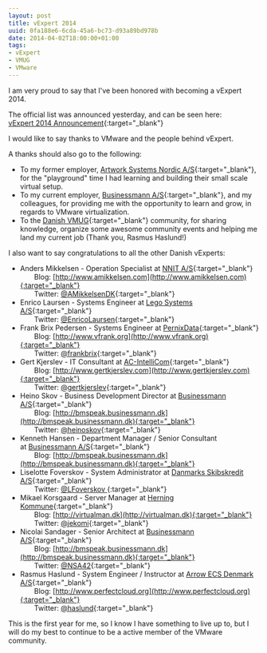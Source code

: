 ```yaml
---
layout: post
title: vExpert 2014
uuid: 0fa188e6-6cda-45a6-bc73-d93a89bd978b
date: 2014-04-02T18:00:00+01:00
tags:
- vExpert
- VMUG
- VMware
---
```

I am very proud to say that I've been honored with becoming a vExpert 2014.

The official list was announced yesterday, and can be seen here:  
[vExpert 2014 Announcement](http://blogs.vmware.com/vmtn/2014/04/vexpert-2014-announcement.html){:target="_blank"}

I would like to say thanks to VMware and the people behind vExpert.

A thanks should also go to the following<!--break-->:

*   To my former employer, [Artwork Systems Nordic A/S](http://www.artwork-systems.dk){:target="_blank"}, for the "playground" time I had learning and building their small scale virtual setup.
*   To my current employer, [Businessmann A/S](http://www.businessmann.dk){:target="_blank"}, and my colleagues, for providing me with the opportunity to learn and grow, in regards to VMware virtualization.
*   To the [Danish VMUG](http://www.vmug.dk){:target="_blank"} community, for sharing knowledge, organize some awesome community events and helping me land my current job (Thank you, Rasmus Haslund!)

I also want to say congratulations to all the other Danish vExperts:

*   Anders Mikkelsen - Operation Specialist at [NNIT A/S](http://www.nnit.com/){:target="_blank"}  
&ensp;&ensp;&ensp;&ensp;Blog: [http://www.amikkelsen.com](http://www.amikkelsen.com){:target="_blank"}  
&ensp;&ensp;&ensp;&ensp;Twitter: [@AMikkelsenDK](https://twitter.com/AMikkelsenDK){:target="_blank"}  
*   Enrico Laursen - Systems Engineer at [Lego Systems A/S](http://www.lego.com){:target="_blank"}  
&ensp;&ensp;&ensp;&ensp;Twitter: [@EnricoLaursen](https://twitter.com/EnricoLaursen){:target="_blank"}
*   Frank Brix Pedersen - Systems Engineer at [PernixData](http://www.pernixdata.com){:target="_blank"}  
&ensp;&ensp;&ensp;&ensp;Blog: [http://www.vfrank.org](http://www.vfrank.org){:target="_blank"}  
&ensp;&ensp;&ensp;&ensp;Twitter: [@frankbrix](https://twitter.com/frankbrix){:target="_blank"}
*   Gert Kjerslev - IT Consultant at [AC-IntelliCom](http://www.ac-intelli.com){:target="_blank"}  
&ensp;&ensp;&ensp;&ensp;Blog: [http://www.gertkjerslev.com](http://www.gertkjerslev.com){:target="_blank"}  
&ensp;&ensp;&ensp;&ensp;Twitter: [@gertkjerslev](https://twitter.com/gertkjerslev){:target="_blank"}
*   Heino Skov - Business Development Director at [Businessmann A/S](http://www.businessmann.dk){:target="_blank"}  
&ensp;&ensp;&ensp;&ensp;Blog: [http://bmspeak.businessmann.dk](http://bmspeak.businessmann.dk){:target="_blank"}  
&ensp;&ensp;&ensp;&ensp;Twitter: [@heinoskov](https://twitter.com/heinoskov){:target="_blank"}
*   Kenneth Hansen - Department Manager / Senior Consultant at [Businessmann A/S](http://www.businessmann.dk){:target="_blank"}  
&ensp;&ensp;&ensp;&ensp;Blog: [http://bmspeak.businessmann.dk](http://bmspeak.businessmann.dk){:target="_blank"}
*   Liselotte Foverskov - System Administrator at [Danmarks Skibskredit A/S](http://www.skibskredit.dk){:target="_blank"}  
&ensp;&ensp;&ensp;&ensp;Twitter: [@LFoverskov ](https://twitter.com/lfoverskov){:target="_blank"}
*   Mikael Korsgaard - Server Manager at [Herning Kommune](http://www.herning.dk){:target="_blank"}  
&ensp;&ensp;&ensp;&ensp;Blog: [http://virtualman.dk](http://virtualman.dk){:target="_blank"}  
&ensp;&ensp;&ensp;&ensp;Twitter: [@jekomi](https://twitter.com/jekomi){:target="_blank"}
*   Nicolai Sandager - Senior Architect at [Businessmann A/S](http://www.businessmann.dk){:target="_blank"}  
&ensp;&ensp;&ensp;&ensp;Blog: [http://bmspeak.businessmann.dk](http://bmspeak.businessmann.dk){:target="_blank"}  
&ensp;&ensp;&ensp;&ensp;Twitter: [@NSA42](https://twitter.com/nsa42){:target="_blank"}
*   Rasmus Haslund - System Engineer / Instructor at [Arrow ECS Denmark A/S](https://ecs-dk.arrow.com){:target="_blank"}  
&ensp;&ensp;&ensp;&ensp;Blog: [http://www.perfectcloud.org](http://www.perfectcloud.org){:target="_blank"}  
&ensp;&ensp;&ensp;&ensp;Twitter: [@haslund](https://twitter.com/haslund){:target="_blank"}

This is the first year for me, so I know I have something to live up to, but I will do my best to continue to be a active member of the VMware community.
